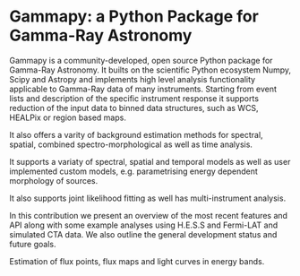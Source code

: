 # Gammapy: a Python Package for Gamma-Ray Astronomy

Gammapy is a community-developed, open source Python package for Gamma-Ray Astronomy.
It builts on the scientific Python ecosystem Numpy, Scipy and Astropy and implements
high level analysis functionality applicable to Gamma-Ray data of many instruments.
Starting from event lists and description of the specific instrument response it supports
reduction of the input data to binned data structures, such as WCS, HEALPix or region
based maps.

It also offers a varity of background estimation methods for spectral, spatial,
combined spectro-morphological as well as time analysis.

It supports a variaty of spectral, spatial and temporal models as well as user implemented custom models, e.g. parametrising energy dependent morphology of sources.

It also supports joint likelihood fitting as well has multi-instrument analysis.

In this contribution we present an overview of the most recent features and API along with some example analyses
using H.E.S.S and Fermi-LAT and simulated CTA data. We also outline the general development status and future goals.


Estimation of flux points, flux maps and light curves in energy bands.
